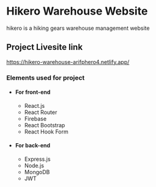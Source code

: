 # Hikero Warehouse Website

hikero is a hiking gears warehouse management website

## Project Livesite link

https://hikero-warehouse-arifphero4.netlify.app/

### Elements used for project

- #### For front-end

  - React.js
  - React Router
  - Firebase
  - React Bootstrap
  - React Hook Form

- #### For back-end
  - Express.js
  - Node.js
  - MongoDB
  - JWT
